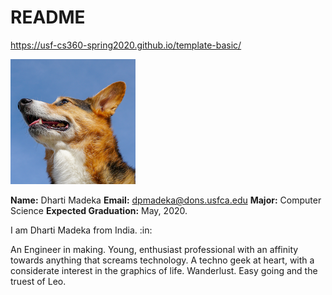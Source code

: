# README

<https://usf-cs360-spring2020.github.io/template-basic/>

![Profile Image](profile.png)

**Name:** Dharti Madeka
**Email:** <dpmadeka@dons.usfca.edu>
**Major:** Computer Science
**Expected Graduation:** May, 2020.

I am Dharti Madeka from India. :in: 

An Engineer in making.
Young, enthusiast professional with an affinity towards anything that screams technology.
A techno geek at heart, with a considerate interest in the graphics of life.
Wanderlust.
Easy going and the truest of Leo. 


